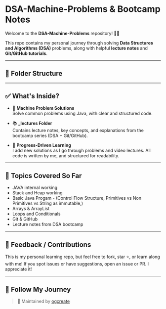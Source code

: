 # DSA-Machine-Problems & Bootcamp Notes

Welcome to the **DSA-Machine-Problems** repository! 👨‍💻

This repo contains my personal journey through solving **Data Structures and Algorithms (DSA)** problems, along with helpful **lecture notes** and **Git/GitHub tutorials**.

---

## 📁 Folder Structure


---

## ✅ What's Inside?

- 🧠 **Machine Problem Solutions**  
  Solve common problems using Java, with clear and structured code.

- 📚 **_lectures Folder**  
  Contains lecture notes, key concepts, and explanations from the bootcamp series (DSA + Git/GitHub).

- 🌱 **Progress-Driven Learning**  
  I add new solutions as I go through problems and video lectures. All code is written by me, and structured for readability.

---

## 📌 Topics Covered So Far
- JAVA internal working 
- Stack and Heap working
- Basic Java Progam - (Control Flow Structure, Primitives vs Non Primitives vs String as immutable,)
- Arrays & ArrayList
- Loops and Conditionals
- Git & GitHub 
- Lecture notes from DSA bootcamp

---

## 💬 Feedback / Contributions

This is my personal learning repo, but feel free to fork, star ⭐, or learn along with me! If you spot issues or have suggestions, open an issue or PR. I appreciate it!

---

## 🔗 Follow My Journey

> 👤 Maintained by [ogcreate](https://github.com/ogcreate)

